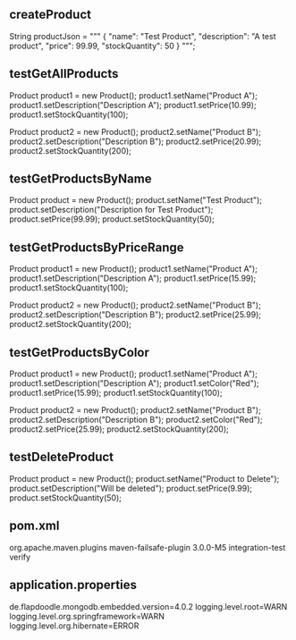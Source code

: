 ## createProduct
String productJson = """
{
"name": "Test Product",
"description": "A test product",
"price": 99.99,
"stockQuantity": 50
}
""";

## testGetAllProducts
Product product1 = new Product();
product1.setName("Product A");
product1.setDescription("Description A");
product1.setPrice(10.99);
product1.setStockQuantity(100);

Product product2 = new Product();
product2.setName("Product B");
product2.setDescription("Description B");
product2.setPrice(20.99);
product2.setStockQuantity(200);

## testGetProductsByName
Product product = new Product();
product.setName("Test Product");
product.setDescription("Description for Test Product");
product.setPrice(99.99);
product.setStockQuantity(50);

## testGetProductsByPriceRange
Product product1 = new Product();
product1.setName("Product A");
product1.setDescription("Description A");
product1.setPrice(15.99);
product1.setStockQuantity(100);

Product product2 = new Product();
product2.setName("Product B");
product2.setDescription("Description B");
product2.setPrice(25.99);
product2.setStockQuantity(200);

## testGetProductsByColor
Product product1 = new Product();
product1.setName("Product A");
product1.setDescription("Description A");
product1.setColor("Red");
product1.setPrice(15.99);
product1.setStockQuantity(100);

Product product2 = new Product();
product2.setName("Product B");
product2.setDescription("Description B");
product2.setColor("Red");
product2.setPrice(25.99);
product2.setStockQuantity(200);

## testDeleteProduct
Product product = new Product();
product.setName("Product to Delete");
product.setDescription("Will be deleted");
product.setPrice(9.99);
product.setStockQuantity(50);

## pom.xml
<plugin>
    <groupId>org.apache.maven.plugins</groupId>
    <artifactId>maven-failsafe-plugin</artifactId>
    <version>3.0.0-M5</version>
    <executions>
       <execution>
          <goals>
             <goal>integration-test</goal>
             <goal>verify</goal>
          </goals>
       </execution>
    </executions>
</plugin>

## application.properties
de.flapdoodle.mongodb.embedded.version=4.0.2
logging.level.root=WARN
logging.level.org.springframework=WARN
logging.level.org.hibernate=ERROR
